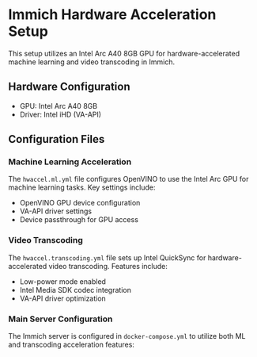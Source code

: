 # Immich Hardware Acceleration Setup

This setup utilizes an Intel Arc A40 8GB GPU for hardware-accelerated machine learning and video transcoding in Immich.

## Hardware Configuration
- GPU: Intel Arc A40 8GB
- Driver: Intel iHD (VA-API)

## Configuration Files

### Machine Learning Acceleration
The `hwaccel.ml.yml` file configures OpenVINO to use the Intel Arc GPU for machine learning tasks. Key settings include:
- OpenVINO GPU device configuration
- VA-API driver settings
- Device passthrough for GPU access

### Video Transcoding
The `hwaccel.transcoding.yml` file sets up Intel QuickSync for hardware-accelerated video transcoding. Features include:
- Low-power mode enabled
- Intel Media SDK codec integration
- VA-API driver optimization

### Main Server Configuration
The Immich server is configured in `docker-compose.yml` to utilize both ML and transcoding acceleration features:
